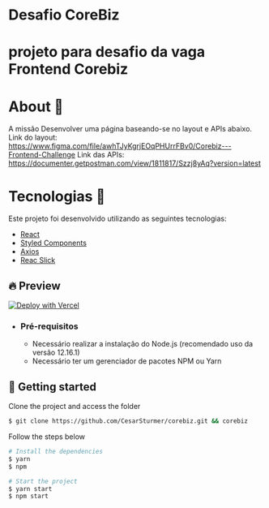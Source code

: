 # Desafio CoreBiz
<h1>
  projeto para desafio da vaga Frontend Corebiz                                                                             
</h1>



# About 📃
A missão
Desenvolver uma página baseando-se no layout e APIs abaixo.
Link do layout: https://www.figma.com/file/awhTJyKgrjEOqPHUrrFBv0/Corebiz---Frontend-Challenge
Link das APIs: https://documenter.getpostman.com/view/1811817/Szzj8yAq?version=latest




# Tecnologias  🚀
Este projeto foi desenvolvido utilizando as seguintes tecnologias:

- [React](https://reactjs.org)
- [Styled Components](https://styled-components.com/)
- [Axios](https://axios-http.com/docs/intro)
- [Reac Slick](https://react-slick.neostack.com/) 


## 🔥 Preview

[![Deploy with Vercel](https://vercel.com/button)](https://corebiz-plum.vercel.app/)

-   ### Pré-requisitos
    
    -   Necessário realizar a instalação do Node.js (recomendado uso da versão 12.16.1)
    -   Necessário ter um gerenciador de pacotes NPM ou Yarn

## 🚀 Getting started

Clone the project and access the folder

```bash
$ git clone https://github.com/CesarSturmer/corebiz.git && corebiz
```

Follow the steps below
```bash
# Install the dependencies
$ yarn 
$ npm

# Start the project
$ yarn start
$ npm start
